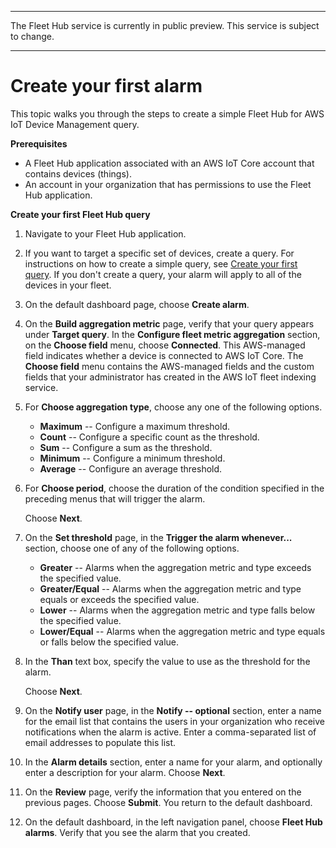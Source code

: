 --------

 The Fleet Hub service is currently in public preview\. This service is subject to change\.

--------

# Create your first alarm<a name="aws-iot-monitor-user-getting-started-first-alarm"></a>

This topic walks you through the steps to create a simple Fleet Hub for AWS IoT Device Management query\.

**Prerequisites**
+ A Fleet Hub application associated with an AWS IoT Core account that contains devices \(things\)\.
+ An account in your organization that has permissions to use the Fleet Hub application\.

**Create your first Fleet Hub query**

1. Navigate to your Fleet Hub application\.

1. If you want to target a specific set of devices, create a query\. For instructions on how to create a simple query, see [Create your first query](aws-iot-monitor-user-getting-started-first-query.md)\. If you don't create a query, your alarm will apply to all of the devices in your fleet\.

1. On the default dashboard page, choose **Create alarm**\.

1. On the **Build aggregation metric** page, verify that your query appears under **Target query**\. In the **Configure fleet metric aggregation** section, on the **Choose field** menu, choose **Connected**\. This AWS\-managed field indicates whether a device is connected to AWS IoT Core\. The **Choose field** menu contains the AWS\-managed fields and the custom fields that your administrator has created in the AWS IoT fleet indexing service\.

1. For **Choose aggregation type**, choose any one of the following options\.
   + **Maximum** \-\- Configure a maximum threshold\.
   + **Count** \-\- Configure a specific count as the threshold\. 
   + **Sum** \-\- Configure a sum as the threshold\.
   + **Minimum** \-\- Configure a minimum threshold\.
   + **Average** \-\- Configure an average threshold\.

1. For **Choose period**, choose the duration of the condition specified in the preceding menus that will trigger the alarm\.

   Choose **Next**\.

1. On the **Set threshold** page, in the **Trigger the alarm whenever\.\.\.** section, choose one of any of the following options\.
   + **Greater** \-\- Alarms when the aggregation metric and type exceeds the specified value\.
   + **Greater/Equal** \-\- Alarms when the aggregation metric and type equals or exceeds the specified value\.
   + **Lower** \-\- Alarms when the aggregation metric and type falls below the specified value\.
   + **Lower/Equal** \-\- Alarms when the aggregation metric and type equals or falls below the specified value\.

1. In the **Than** text box, specify the value to use as the threshold for the alarm\.

   Choose **Next**\.

1. On the **Notify user** page, in the **Notify \-\- optional** section, enter a name for the email list that contains the users in your organization who receive notifications when the alarm is active\. Enter a comma\-separated list of email addresses to populate this list\.

1. In the **Alarm details** section, enter a name for your alarm, and optionally enter a description for your alarm\. Choose **Next**\.

1. On the **Review** page, verify the information that you entered on the previous pages\. Choose **Submit**\. You return to the default dashboard\.

1. On the default dashboard, in the left navigation panel, choose **Fleet Hub alarms**\. Verify that you see the alarm that you created\.